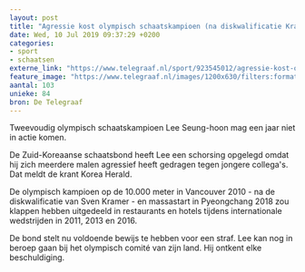 ```yaml
---
layout: post
title: "Agressie kost olympisch schaatskampioen (na diskwalificatie Kramer) de kop"
date: Wed, 10 Jul 2019 09:37:29 +0200
categories: 
- sport 
- schaatsen 
externe_link: "https://www.telegraaf.nl/sport/923545012/agressie-kost-olympisch-schaatskampioen-na-diskwalificatie-kramer-de-kop"
feature_image: "https://www.telegraaf.nl/images/1200x630/filters:format(jpeg):quality(80)/cdn-kiosk-api.telegraaf.nl/c982eb04-a2e5-11e9-b258-02d2fb1aa1d7.jpg"
aantal: 103
unieke: 84
bron: De Telegraaf
---
```


<p class="intro">Tweevoudig olympisch schaatskampioen Lee Seung-hoon mag een jaar niet in actie komen.</p> <p>De Zuid-Koreaanse schaatsbond heeft Lee een schorsing opgelegd omdat hij zich meerdere malen agressief heeft gedragen tegen jongere collega's. Dat meldt de krant Korea Herald.</p><p>De olympisch kampioen op de 10.000 meter in Vancouver 2010 - na de diskwalificatie van Sven Kramer - en massastart in Pyeongchang 2018 zou klappen hebben uitgedeeld in restaurants en hotels tijdens internationale wedstrijden in 2011, 2013 en 2016.</p><p>De bond stelt nu voldoende bewijs te hebben voor een straf. Lee kan nog in beroep gaan bij het olympisch comité van zijn land. Hij ontkent elke beschuldiging.</p>
